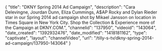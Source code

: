 {
    "title": "DKNY Spring 2014 Ad Campaign",
    "description": "Cara Delevingne, Jourdan Dunn, Eliza Cummings, A$AP Rocky and Dylan Rieder star in our Spring 2014 ad campaign shot by Mikael Jansson on location in Times Square in New York City. Shop the Collection & Experience more of the Campaign at DKNY.COM.",
    "channelid": "137950",
    "videoid": "143064",
    "date_created": "1392932476",
    "date_modified": "1418181162",
    "type": "captivate",
    "layout": "channelVideo",
    "url": "\/tilly-s-tv\/dkny-spring-2014-ad-campaign\/137950-143064"
}